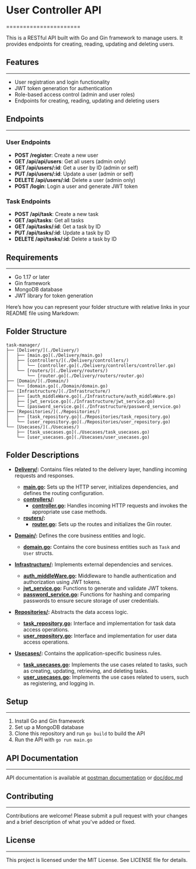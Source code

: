 # User Controller API

======================

This is a RESTful API built with Go and Gin framework to manage users. It provides endpoints for creating, reading, updating and deleting users.

## Features

---

- User registration and login functionality
- JWT token generation for authentication
- Role-based access control (admin and user roles)
- Endpoints for creating, reading, updating and deleting users

## Endpoints

---

### User Endpoints

- **POST /register**: Create a new user
- **GET /api/api/users**: Get all users (admin only)
- **GET /api/users/:id**: Get a user by ID (admin or self)
- **PUT /api/users/:id**: Update a user (admin or self)
- **DELETE /api/users/:id**: Delete a user (admin only)
- **POST /login**: Login a user and generate JWT token

### Task Endpoints

- **POST /api/task**: Create a new task
- **GET /api/tasks**: Get all tasks
- **GET /api/tasks/:id**: Get a task by ID
- **PUT /api/tasks/:id**: Update a task by ID
- **DELETE /api/tasks/:id**: Delete a task by ID

## Requirements

---

- Go 1.17 or later
- Gin framework
- MongoDB database
- JWT library for token generation

Here’s how you can represent your folder structure with relative links in your README file using Markdown:

## Folder Structure

```plaintext
task-manager/
├── [Delivery/](./Delivery/)
│   ├── [main.go](./Delivery/main.go)
│   ├── [controllers/](./Delivery/controllers/)
│   │   └── [controller.go](./Delivery/controllers/controller.go)
│   └── [routers/](./Delivery/routers/)
│       └── [router.go](./Delivery/routers/router.go)
├── [Domain/](./Domain/)
│   └── [domain.go](./Domain/domain.go)
├── [Infrastructure/](./Infrastructure/)
│   ├── [auth_middleWare.go](./Infrastructure/auth_middleWare.go)
│   ├── [jwt_service.go](./Infrastructure/jwt_service.go)
│   └── [password_service.go](./Infrastructure/password_service.go)
├── [Repositories/](./Repositories/)
│   ├── [task_repository.go](./Repositories/task_repository.go)
│   └── [user_repository.go](./Repositories/user_repository.go)
└── [Usecases/](./Usecases/)
    ├── [task_usecases.go](./Usecases/task_usecases.go)
    └── [user_usecases.go](./Usecases/user_usecases.go)
```

## Folder Descriptions

- **[Delivery/](./Delivery/):** Contains files related to the delivery layer, handling incoming requests and responses.

  - **[main.go](./Delivery/main.go):** Sets up the HTTP server, initializes dependencies, and defines the routing configuration.
  - **[controllers/](./Delivery/controllers/):**
    - **[controller.go](./Delivery/controllers/controller.go):** Handles incoming HTTP requests and invokes the appropriate use case methods.
  - **[routers/](./Delivery/routers/):**
    - **[router.go](./Delivery/routers/router.go):** Sets up the routes and initializes the Gin router.

- **[Domain/](./Domain/):** Defines the core business entities and logic.

  - **[domain.go](./Domain/domain.go):** Contains the core business entities such as `Task` and `User` structs.

- **[Infrastructure/](./Infrastructure/):** Implements external dependencies and services.

  - **[auth_middleWare.go](./Infrastructure/auth_middleWare.go):** Middleware to handle authentication and authorization using JWT tokens.
  - **[jwt_service.go](./Infrastructure/jwt_service.go):** Functions to generate and validate JWT tokens.
  - **[password_service.go](./Infrastructure/password_service.go):** Functions for hashing and comparing passwords to ensure secure storage of user credentials.

- **[Repositories/](./Repositories/):** Abstracts the data access logic.

  - **[task_repository.go](./Repositories/task_repository.go):** Interface and implementation for task data access operations.
  - **[user_repository.go](./Repositories/user_repository.go):** Interface and implementation for user data access operations.

- **[Usecases/](./Usecases/):** Contains the application-specific business rules.
  - **[task_usecases.go](./Usecases/task_usecases.go):** Implements the use cases related to tasks, such as creating, updating, retrieving, and deleting tasks.
  - **[user_usecases.go](./Usecases/user_usecases.go):** Implements the use cases related to users, such as registering, and logging in.

## Setup

---

1.  Install Go and Gin framework
2.  Set up a MongoDB database
3.  Clone this repository and run `go build` to build the API
4.  Run the API with `go run main.go`

## API Documentation

---

API documentation is available at [postman documentation](https://documenter.getpostman.com/view/37364622/2sA3rzKt15) or [doc/doc.md](doc/doc.md)

## Contributing

---

Contributions are welcome! Please submit a pull request with your changes and a brief description of what you've added or fixed.

## License

---

This project is licensed under the MIT License. See LICENSE file for details.
